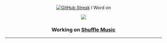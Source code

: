 <div id="header" align="center">
  
[![GitHub Streak](https://streak-stats.demolab.com?user=Dconcolato&theme=dark&background=45%2C43EBD2%2C0B6FEB)](https://git.io/streak-stats)
  I Word on
  <p align="center">
  <a href="https://skillicons.dev">
    <img src="https://skillicons.dev/icons?i=ae,au,ai,ps,pr,xd,arduino,azure,blender,c,cs,cpp,css,html,php,js,discord,dotnet,github,instagram,twitter,visualstudio,vscode,wordpress" />
  </a>
</p>
  
  <h3>Working on <a class="link" href="https://music.qspace.ml">Shuffle Music</a><br><hr>
